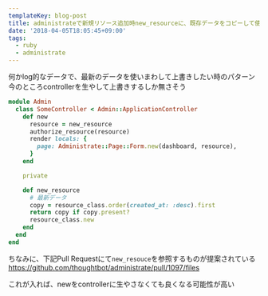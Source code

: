```yaml
---
templateKey: blog-post
title: administrateで新規リソース追加時new_resourceに、既存データをコピーして使う
date: '2018-04-05T18:05:45+09:00'
tags:
  - ruby
  - administrate
---
```


何かlog的なデータで、最新のデータを使いまわして上書きしたい時のパターン
今のところcontrollerを生やして上書きするしか無さそう

```ruby
module Admin
  class SomeController < Admin::ApplicationController
    def new
      resource = new_resource
      authorize_resource(resource)
      render locals: {
        page: Administrate::Page::Form.new(dashboard, resource),
      }
    end

    private

    def new_resource
      # 最新データ
      copy = resource_class.order(created_at: :desc).first
      return copy if copy.present?     
      resource_class.new
    end
  end
end
```

ちなみに、下記Pull Requestにて`new_resouce`を参照するものが提案されている
https://github.com/thoughtbot/administrate/pull/1097/files

これが入れば、newをcontrollerに生やさなくても良くなる可能性が高い
